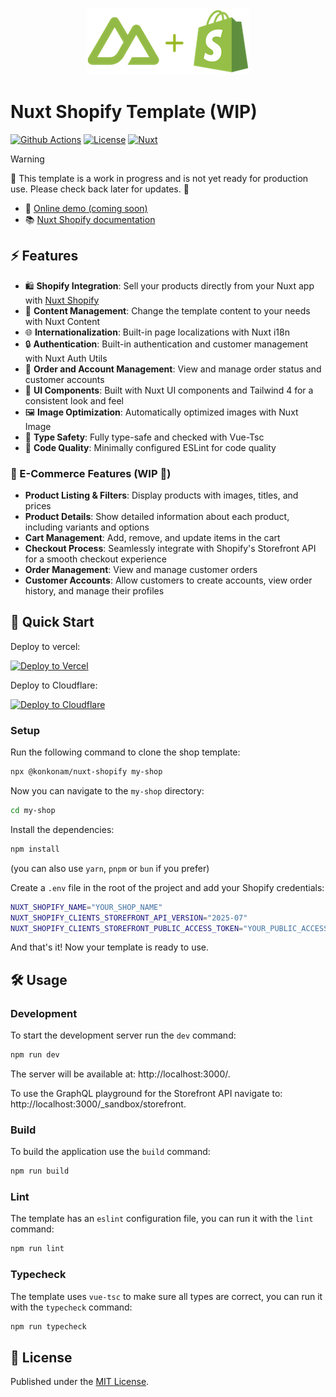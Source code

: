 <p align="center">
  <img height="107" src="https://raw.githubusercontent.com/konkonam/nuxt-shopify/refs/heads/main/docs/public/logo-readme.png">
</p>

# Nuxt Shopify Template (WIP)

[![Github Actions][github-actions-src]][github-actions-href]
[![License][license-src]][license-href]
[![Nuxt][nuxt-src]][nuxt-href]

> [!WARNING]
> 🚧 This template is a work in progress and is not yet ready for production use. Please check back later for updates. 🚧

- 🏀 [Online demo (coming soon)](https://nuxt-shopify.vercel.app/)
- 📚 [Nuxt Shopify documentation](https://konkonam.github.io/nuxt-shopify)

## ⚡️ Features

- 🛍️ **Shopify Integration**: Sell your products directly from your Nuxt app with [Nuxt Shopify](https://github.com/konkonam/nuxt-shopify)
- 📝 **Content Management**: Change the template content to your needs with Nuxt Content
- 🌐 **Internationalization**: Built-in page localizations with Nuxt i18n
- 🔒 **Authentication**: Built-in authentication and customer management with Nuxt Auth Utils
- 👤 **Order and Account Management**: View and manage order status and customer accounts
- 🧩 **UI Components**: Built with Nuxt UI components and Tailwind 4 for a consistent look and feel
- 🖼️ **Image Optimization**: Automatically optimized images with Nuxt Image
- 🔗 **Type Safety**: Fully type-safe and checked with Vue-Tsc
- 🧹 **Code Quality**: Minimally configured ESLint for code quality

### 🛒 E-Commerce Features (WIP 🚧)

- **Product Listing & Filters**: Display products with images, titles, and prices
- **Product Details**: Show detailed information about each product, including variants and options
- **Cart Management**: Add, remove, and update items in the cart
- **Checkout Process**: Seamlessly integrate with Shopify's Storefront API for a smooth checkout experience
- **Order Management**: View and manage customer orders
- **Customer Accounts**: Allow customers to create accounts, view order history, and manage their profiles

## 🚀 Quick Start

Deploy to vercel:

[![Deploy to Vercel][vercel-src]][vercel-href]

Deploy to Cloudflare:

[![Deploy to Cloudflare][cloudflare-src]][cloudflare-href]

### Setup

Run the following command to clone the shop template:

```sh
npx @konkonam/nuxt-shopify my-shop
```

Now you can navigate to the `my-shop` directory:

```sh
cd my-shop
```

Install the dependencies:

```sh
npm install
```

(you can also use `yarn`, `pnpm` or `bun` if you prefer)

Create a `.env` file in the root of the project and add your Shopify credentials:

```sh
NUXT_SHOPIFY_NAME="YOUR_SHOP_NAME"
NUXT_SHOPIFY_CLIENTS_STOREFRONT_API_VERSION="2025-07"
NUXT_SHOPIFY_CLIENTS_STOREFRONT_PUBLIC_ACCESS_TOKEN="YOUR_PUBLIC_ACCESS_TOKEN"
```

And that's it! Now your template is ready to use.

## 🛠️ Usage

### Development

To start the development server run the `dev` command:

```sh
npm run dev
```

The server will be available at: http://localhost:3000/.

To use the GraphQL playground for the Storefront API navigate to: http://localhost:3000/_sandbox/storefront.

### Build

To build the application use the `build` command:

```sh
npm run build
```

### Lint

The template has an `eslint` configuration file, you can run it with the `lint` command:

```sh
npm run lint
```

### Typecheck

The template uses `vue-tsc` to make sure all types are correct, you can run it with the `typecheck` command:

```sh
npm run typecheck
```

## 📜 License

Published under the [MIT License](https://github.com/konkonam/nuxt-shopify/tree/main/LICENSE).

[github-actions-src]: https://github.com/konkonam/nuxt-shopify/actions/workflows/test.yml/badge.svg
[github-actions-href]: https://github.com/konkonam/nuxt-shopify/actions

[license-src]: https://img.shields.io/github/license/konkonam/nuxt-shopify.svg?style=flat&colorA=18181B&colorB=31C553
[license-href]: https://github.com/konkonam/nuxt-shopify/tree/main/LICENSE

[nuxt-src]: https://img.shields.io/badge/Nuxt-18181B?logo=nuxt
[nuxt-href]: https://nuxt.com

[vercel-src]: https://vercel.com/button
[vercel-href]: https://vercel.com/new/clone?repository-url=https%3A%2F%2Fgithub.com%2Fkonkonam%2Fnuxt-shopify%2Ftree%2Fmain%2Ftemplate

[cloudflare-src]: https://deploy.workers.cloudflare.com/button
[cloudflare-href]: https://deploy.workers.cloudflare.com/?url=https%3A%2F%2Fgithub.com%2Fkonkonam%2Fnuxt-shopify%2Ftemplate
